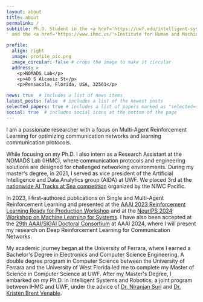 ```yaml
---
layout: about
title: about
permalink: /
subtitle: Ph.D. Student in the <a href='https://uwf.edu/intelligent-systems-and-robotics/'>Intelligent Systems and Robotics</a> joint program between the University of West Florida 
  and the <a href='https://www.ihmc.us/'>Institute for Human and Machine Cognition (IHMC)</a>.

profile:
  align: right
  image: profile_pic.png
  image_circular: false # crops the image to make it circular
  address: >
    <p>NOMADS Lab</p>
    <p>40 S Alcaniz St</p>
    <p>Pensacola, Florida, USA, 32501</p>

news: true  # includes a list of news items
latest_posts: false  # includes a list of the newest posts
selected_papers: true # includes a list of papers marked as "selected={true}"
social: true  # includes social icons at the bottom of the page
---
```


I am a passionate researcher with a focus on Multi-Agent Reinforcement Learning for optimizing communication networks and learning communication protocols.

While focusing on my Ph.D. I also intern as a Research Assistant at the NOMADS Lab (IHMC), where communication protocols and engineering solutions are designed for challenged networking environments.
During my master's degree, in 2021,  I served as vice president of the Artificial Intelligence and Data Analytics group (AIDA) at UWF. We placed 3rd at the  <a href='https://www.navy.mil/Resources/Blogs/Detail/Article/2570693/artificial-intelligence-tracks-at-sea-challenge-prairie-view-am-university-a-hi/'>nationwide AI Tracks at Sea competition</a> organized by the NIWC Pacific. 

In 2023, I first-authored publications on Single and Multi-Agent Reinforcement Learning and presented at the <a href='https://sites.google.com/view/rlready4prodworkshop/home'>AAAI 2023 Reinforcement Learning Ready for Production Workshop</a> and at the <a href='mlforsystems.org'> NeurIPS 2024 Workshop on Machine Learning for Systems</a>.
I have also been accepted at the <a href='https://aaai.org/aaai-conference/dc-24-program/'>29th AAAI/SIGAI Doctoral Consortium</a> at AAAI 2024, where I will present my research on Deep Reinforcement Learning for Communication Networks.

My academic journey began at the University of Ferrara, where I earned a Bachelor's Degree in Electronics and Computer Science Engineering. A double degree program in Computer Science between the University of Ferrara and the University of West Florida led me to complete my Master of Science in Computer Science at UWF. After my Master's Degree, I embarked on my Ph.D. in Intelligent Systems and Robotics, a joint program between IHMC and UWF, under the advice of <a href='https://www.ihmc.us/groups/nsuri/'>Dr. Niranjan Suri</a> and <a href='https://www.ihmc.us/groups/bvenable/'>Dr. Kristen Brent Venable</a>.

[//]: # (I am a former basketball captain at CUS Ferrara, where during my last season we got promoted! &#40;Go CUS!&#41;. Off the court, I played Dungeons and Dragons, both as a player and a master.)